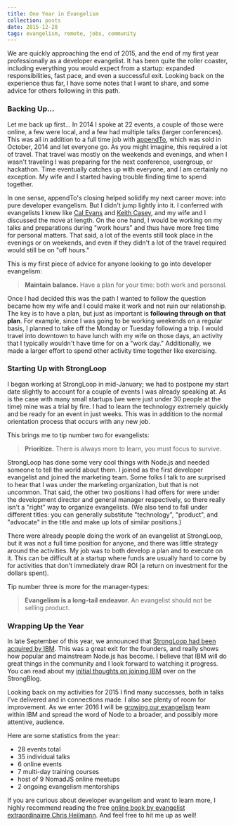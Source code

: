 ```yaml
---
title: One Year in Evangelism
collection: posts
date: 2015-12-28
tags: evangelism, remote, jobs, community
---
```


We are quickly approaching the end of 2015, and the end of my first year professionally as a developer evangelist. It has been quite the roller coaster, including everything you would expect from a startup: expanded responsibilities, fast pace, and even a successful exit. Looking back on the experience thus far, I have some notes that I want to share, and some advice for others following in this path.

### Backing Up...

Let me back up first... In 2014 I spoke at 22 events, a couple of those were online, a few were local, and a few had multiple talks (larger conferences). This was all in addition to a full time job with [appendTo](http://appendto.com), which was sold in October, 2014 and let everyone go. As you might imagine, this required a lot of travel. That travel was mostly on the weekends and evenings, and when I wasn't traveling I was preparing for the next conference, usergroup, or hackathon. Time eventually catches up with everyone, and I am certainly no exception. My wife and I started having trouble finding time to spend together.

In one sense, appendTo's closing helped solidify my next career move: into pure developer evangelism. But I didn't jump lightly into it. I conferred with evangelists I knew like [Cal Evans](https://blog.calevans.com/) and [Keith Casey](http://caseysoftware.com), and my wife and I discussed the move at length. On the one hand, I would be working on my talks and preparations during "work hours" and thus have more free time for personal matters. That said, a lot of the events still took place in the evenings or on weekends, and even if they didn't a lot of the travel required would still be on "off hours."

This is my first piece of advice for anyone looking to go into developer evangelism:

> **Maintain balance.** Have a plan for your time: both work and personal.

Once I had decided this was the path I wanted to follow the question became how my wife and I could make it work and not ruin our relationship. The key is to have a plan, but just as important is **following through on that plan**. For example, since I was going to be working weekends on a regular basis, I planned to take off the Monday or Tuesday following a trip. I would travel into downtown to have lunch with my wife on those days, an activity that I typically wouldn't have time for on a "work day." Additionally, we made a larger effort to spend other activity time together like exercising.

### Starting Up with StrongLoop

I began working at StrongLoop in mid-January; we had to postpone my start date slightly to account for a couple of events I was already speaking at. As is the case with many small startups (we were just under 30 people at the time) mine was a trial by fire. I had to learn the technology extremely quickly and be ready for an event in just weeks. This was in addition to the normal orientation process that occurs with any new job.

This brings me to tip number two for evangelists:

> **Prioritize.** There is always more to learn, you must focus to survive.

StrongLoop has done some very cool things with Node.js and needed someone to tell the world about them. I joined as the first developer evangelist and joined the marketing team. Some folks I talk to are surprised to hear that I was under the marketing organization, but that is not uncommon. That said, the other two positions I had offers for were under the development director and general manager respectively, so there really isn't a "right" way to organize evangelists. (We also tend to fall under different titles: you can generally substitute "technology", "product", and "advocate" in the title and make up lots of similar positions.)

There were already people doing the work of an evangelist at StrongLoop, but it was not a full time position for anyone, and there was little strategy around the activities. My job was to both develop a plan and to execute on it. This can be difficult at a startup where funds are usually hard to come by for activities that don't immediately draw ROI (a return on investment for the dollars spent).

Tip number three is more for the manager-types:

> **Evangelism is a long-tail endeavor.** An evangelist should not be selling product.

### Wrapping Up the Year

In late September of this year, we announced that [StrongLoop had been acquired by IBM](https://strongloop.com/strongblog/ibm-acquires-strongloop-to-extend-enterprise-reach-using-ibm-cloud/). This was a great exit for the founders, and really shows how popular and mainstream Node.js has become. I believe that IBM will do great things in the community and I look forward to watching it progress. You can read about my [initial thoughts on joining IBM](https://strongloop.com/strongblog/a-month-with-ibm/) over on the StrongBlog.

Looking back on my activities for 2015 I find many successes, both in talks I've delivered and in connections made. I also see plenty of room for improvement. As we enter 2016 I will be [growing our evangelism](https://strongloop.com/careers/#DevEvangelist) team within IBM and spread the word of Node to a broader, and possibly more attentive, audience.

Here are some statistics from the year:

* 28 events total
* 35 individual talks
* 6 online events
* 7 multi-day training courses
* host of 9 NomadJS online meetups
* 2 ongoing evangelism mentorships

If you are curious about developer evangelism and want to learn more, I highly recommend reading the free [online book by evangelist extraordinairre Chris Heilmann](http://developer-evangelism.com/). And feel free to hit me up as well!

